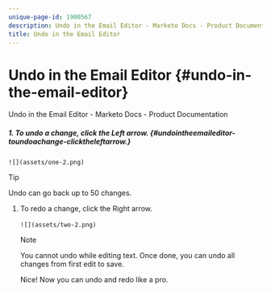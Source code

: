 ```yaml
---
unique-page-id: 1900567
description: Undo in the Email Editor - Marketo Docs - Product Documentation
title: Undo in the Email Editor
---
```


# Undo in the Email Editor {#undo-in-the-email-editor}

Undo in the Email Editor - Marketo Docs - Product Documentation

##### 1. To undo a change, click the Left arrow. {#undointheemaileditor-toundoachange-clicktheleftarrow.}

` ![](assets/one-2.png)  
`

>[!TIP]
>
>Undo can go back up to 50 changes.

1. To redo a change, click the Right arrow.

   ` ![](assets/two-2.png)  
   `

   >[!NOTE]
   >
   >You cannot undo while editing text. Once done, you can undo all changes from first edit to save.

   Nice! Now you can undo and redo like a pro.

